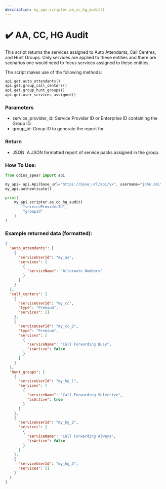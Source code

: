 ```yaml
---
description: my_api.scripter.aa_cc_hg_audit()
---
```


# ✔️ AA, CC, HG Audit

This script returns the services assigned to Auto Attendants, Call Centres, and Hunt Groups. Only services are applied to these entities and there are scenarios one would need to focus services assigned to these entities.

The script makes use of the following methods:

```python
api.get.auto_attendants()
api.get.group_call_centers()
api.get.group_hunt_groups()
api.get.user_services_assigned()
```

### Parameters&#x20;

* service\_provider\_id: Service Provider ID or Enterprise ID containing the Group ID.
* group\_id: Group ID to generate the report for.

### Return

* JSON: A JSON formatted report of service packs assigned in the group.

### How To Use:

```python
from odins_spear import api

my_api= api.Api(base_url="https://base_url/api/vx", username="john.smith", password="ODIN_INSTANCE_1")
my_api.authenticate()

print(
    my_api.scripter.aa_cc_hg_audit(
        "serviceProviderId",
        "groupId"
    )
)
```

### Example returned data (formatted):

```json
{
  "auto_attendants": [
    {
      "serviceUserId": "my_aa",
      "services": [
        {
          "serviceName": "Alternate Numbers"
        }
      ]
    }
  ],
  "call_centers": [
    {
      "serviceUserId": "my_cc",
      "type": "Premium",
      "services": []
    },
    {
      "serviceUserId": "my_cc_2",
      "type": "Premium",
      "services": [
        {
          "serviceName": "Call Forwarding Busy",
          "isActive": false
        }
      ]
    }
  ],
  "hunt_groups": [
    {
      "serviceUserId": "my_hg_1",
      "services": [
        {
          "serviceName": "Call Forwarding Selective",
          "isActive": true
        }
      ]
    },
    {
      "serviceUserId": "my_hg_2",
      "services": [
        {
          "serviceName": "Call Forwarding Always",
          "isActive": false
        }
      ]
    },
    {
      "serviceUserId": "my_hg_3",
      "services": []
    }
  ]
}
```
